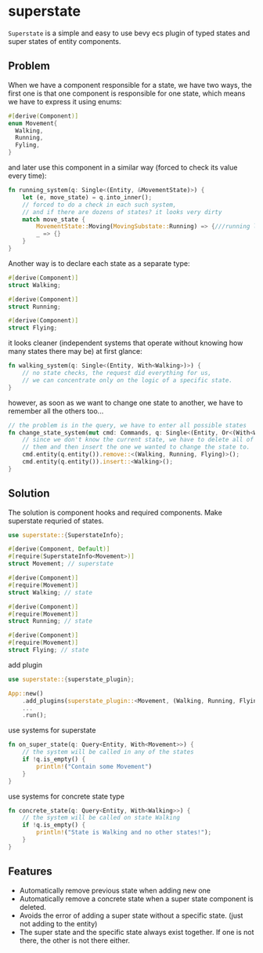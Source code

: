 # superstate

`Superstate` is a simple and easy to use bevy ecs plugin of typed states and super states of entity components.

## Problem
When we have a component responsible for a state, we have two ways, the first one is that one component is responsible for one state, which means we have to express it using enums:
```rust
#[derive(Component)]
enum Movement{
  Walking,
  Running,
  Fyling,
}
```
and later use this component in a similar way (forced to check its value every time):
```rust
fn running_system(q: Single<(Entity, &MovementState)>) {
    let (e, move_state) = q.into_inner();
    // forced to do a check in each such system, 
    // and if there are dozens of states? it looks very dirty
    match move_state {
        MovementState::Moving(MovingSubstate::Running) => {///running logic}
        _ => {}
    }
} 
```
Another way is to declare each state as a separate type: 
```rust
#[derive(Component)]
struct Walking;

#[derive(Component)]
struct Running;

#[derive(Component)]
struct Flying;
```
it looks cleaner (independent systems that operate without knowing how many states there may be) at first glance:
```rust
fn walking_system(q: Single<(Entity, With<Walking>)>) {
    // no state checks, the request did everything for us,
    // we can concentrate only on the logic of a specific state.
} 

```
however, as soon as we want to change one state to another, we have to remember all the others too...
```rust
// the problem is in the query, we have to enter all possible states
fn change_state_system(mut cmd: Commands, q: Single<(Entity, Or<(With<Walking>, With<Running>, With<Flying>)>)>) {
    // since we don't know the current state, we have to delete all of
    // them and then insert the one we wanted to change the state to.
    cmd.entity(q.entity()).remove::<(Walking, Running, Flying)>();
    cmd.entity(q.entity()).insert::<Walking>();
} 
```

## Solution
The solution is component hooks and required components. Make superstate requried of states.
```rust
use superstate::{SuperstateInfo};

#[derive(Component, Default)]
#[require(SuperstateInfo<Movement>)]
struct Movement; // superstate

#[derive(Component)]
#[require(Movement)]
struct Walking; // state

#[derive(Component)]
#[require(Movement)]
struct Running; // state

#[derive(Component)]
#[require(Movement)]
struct Flying; // state
```
add plugin
```rust
use superstate::{superstate_plugin};

App::new()
    .add_plugins(superstate_plugin::<Movement, (Walking, Running, Flying)>)
    ...
    .run();
```
use systems for superstate
```rust
fn on_super_state(q: Query<Entity, With<Movement>>) {
    // the system will be called in any of the states
    if !q.is_empty() {
        println!("Contain some Movement")
    }
}
```
use systems for concrete state type
```rust
fn concrete_state(q: Query<Entity, With<Walking>>) {
    // the system will be called on state Walking
    if !q.is_empty() {
        println!("State is Walking and no other states!");
    }
}
```
## Features
- Automatically remove previous state when adding new one
- Automatically remove a concrete state when a super state component is deleted.
- Avoids the error of adding a super state without a specific state. (just not adding to the entity)
- The super state and the specific state always exist together. If one is not there, the other is not there either.
